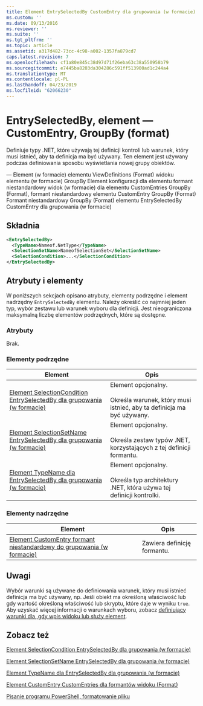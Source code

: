 ```yaml
---
title: Element EntrySelectedBy CustomEntry dla grupowania (w formacie) | Dokumentacja firmy Microsoft
ms.custom: ''
ms.date: 09/13/2016
ms.reviewer: ''
ms.suite: ''
ms.tgt_pltfrm: ''
ms.topic: article
ms.assetid: a317d482-73cc-4c98-a002-1357fa879cd7
caps.latest.revision: 7
ms.openlocfilehash: cf1a80e845c38d97d71f26eba63c38a550958b79
ms.sourcegitcommit: e7445ba8203da304286c591ff513900ad1c244a4
ms.translationtype: MT
ms.contentlocale: pl-PL
ms.lasthandoff: 04/23/2019
ms.locfileid: "62066230"
---
```

# <a name="entryselectedby-element-for-customentry-for-groupby-format"></a>EntrySelectedBy, element — CustomEntry, GroupBy (format)

Definiuje typy .NET, które używają tej definicji kontroli lub warunek, który musi istnieć, aby ta definicja ma być używany. Ten element jest używany podczas definiowania sposobu wyświetlania nowej grupy obiektów.

— Element (w formacie) elementu ViewDefinitions (Format) widoku elementu (w formacie) GroupBy Element konfiguracji dla elementu formant niestandardowy widok (w formacie) dla elementu CustomEntries GroupBy (Format), formant niestandardowy elementu CustomEntry GroupBy (Format) Formant niestandardowy GroupBy (Format) elementu EntrySelectedBy CustomEntry dla grupowania (w formacie)

## <a name="syntax"></a>Składnia

```xml
<EntrySelectedBy>
  <TypeName>Nameof.NetType</TypeName>
  <SelectionSetName>NameofSelectionSet</SelectionSetName>
  <SelectionCondition>...</SelectionCondition>
</EntrySelectedBy>
```

## <a name="attributes-and-elements"></a>Atrybuty i elementy

W poniższych sekcjach opisano atrybuty, elementy podrzędne i element nadrzędny `EntrySelectedBy` elementu. Należy określić co najmniej jeden typ, wybór zestawu lub warunek wyboru dla definicji. Jest nieograniczona maksymalną liczbę elementów podrzędnych, które są dostępne.

### <a name="attributes"></a>Atrybuty

Brak.

### <a name="child-elements"></a>Elementy podrzędne

|Element|Opis|
|-------------|-----------------|
|[Element SelectionCondition EntrySelectedBy dla grupowania (w formacie)](./selectioncondition-element-for-entryselectedby-for-groupby-format.md)|Element opcjonalny.<br /><br /> Określa warunek, który musi istnieć, aby ta definicja ma być używany.|
|[Element SelectionSetName EntrySelectedBy dla grupowania (w formacie)](./selectionsetname-element-for-entryselectedby-for-groupby-format.md)|Element opcjonalny.<br /><br /> Określa zestaw typów .NET, korzystających z tej definicji formantu.|
|[Element TypeName dla EntrySelectedBy dla grupowania (w formacie)](./typename-element-for-entryselectedby-for-groupby-format.md)|Element opcjonalny.<br /><br /> Określa typ architektury .NET, która używa tej definicji kontrolki.|

### <a name="parent-elements"></a>Elementy nadrzędne

|Element|Opis|
|-------------|-----------------|
|[Element CustomEntry formant niestandardowy do grupowania (w formacie)](./customentry-element-for-customcontrol-for-groupby-format.md)|Zawiera definicję formantu.|

## <a name="remarks"></a>Uwagi

Wybór warunki są używane do definiowania warunek, który musi istnieć definicja ma być używany, np. Jeśli obiekt ma określoną właściwość lub gdy wartość określoną właściwość lub skryptu, które daje w wyniku `true`. Aby uzyskać więcej informacji o warunkach wyboru, zobacz [definiujący warunki dla, gdy wpis widoku lub służy element](./defining-conditions-for-displaying-data.md).

## <a name="see-also"></a>Zobacz też

[Element SelectionCondition EntrySelectedBy dla grupowania (w formacie)](./selectioncondition-element-for-entryselectedby-for-groupby-format.md)

[Element SelectionSetName EntrySelectedBy dla grupowania (w formacie)](./selectionsetname-element-for-entryselectedby-for-groupby-format.md)

[Element TypeName dla EntrySelectedBy dla grupowania (w formacie)](./typename-element-for-entryselectedby-for-groupby-format.md)

[Element CustomEntry CustomEntries dla formantów widoku (Format)](./customentry-element-for-customentries-for-controls-for-view-format.md)

[Pisanie programu PowerShell, formatowanie pliku](./writing-a-powershell-formatting-file.md)
